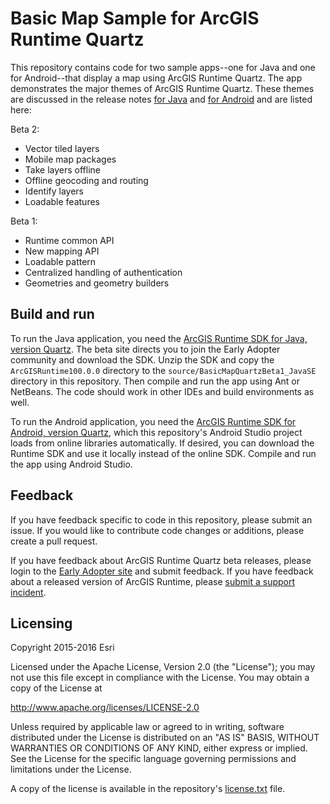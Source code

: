 Basic Map Sample for ArcGIS Runtime Quartz
====================

This repository contains code for two sample apps--one for Java and one for Android--that display a map using ArcGIS Runtime Quartz. The app demonstrates the major themes of ArcGIS Runtime Quartz. These themes are discussed in the release notes [for Java](https://developers.arcgis.com/java/beta/guide/release-notes-java.htm) and [for Android](https://developers.arcgis.com/android/beta/guide/release-notes-android.htm) and are listed here:

Beta 2:
- Vector tiled layers
- Mobile map packages
- Take layers offline
- Offline geocoding and routing
- Identify layers
- Loadable features

Beta 1:
- Runtime common API
- New mapping API
- Loadable pattern
- Centralized handling of authentication
- Geometries and geometry builders

## Build and run

To run the Java application, you need the [ArcGIS Runtime SDK for Java, version Quartz](https://developers.arcgis.com/java/beta/). The beta site directs you to join the Early Adopter community and download the SDK. Unzip the SDK and copy the `ArcGISRuntime100.0.0` directory to the `source/BasicMapQuartzBeta1_JavaSE` directory in this repository. Then compile and run the app using Ant or NetBeans. The code should work in other IDEs and build environments as well.

To run the Android application, you need the [ArcGIS Runtime SDK for Android, version Quartz](https://developers.arcgis.com/android/beta/), which this repository's Android Studio project loads from online libraries automatically. If desired, you can download the Runtime SDK and use it locally instead of the online SDK. Compile and run the app using Android Studio.

## Feedback

If you have feedback specific to code in this repository, please submit an issue. If you would like to contribute code changes or additions, please create a pull request.

If you have feedback about ArcGIS Runtime Quartz beta releases, please login to the [Early Adopter site](https://earlyadopter.esri.com) and submit feedback. If you have feedback about a released version of ArcGIS Runtime, please [submit a support incident](http://support.esri.com/).

## Licensing

Copyright 2015-2016 Esri

Licensed under the Apache License, Version 2.0 (the "License"); you may not use this file except in compliance with the License. You may obtain a copy of the License at

   http://www.apache.org/licenses/LICENSE-2.0

Unless required by applicable law or agreed to in writing, software distributed under the License is distributed on an "AS IS" BASIS, WITHOUT WARRANTIES OR CONDITIONS OF ANY KIND, either express or implied. See the License for the specific language governing permissions and limitations under the License.

A copy of the license is available in the repository's [license.txt](license.txt) file.
